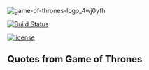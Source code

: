 ![game-of-thrones-logo_4wj0yfh](https://user-images.githubusercontent.com/1204692/31202731-2c760e28-a93a-11e7-8c29-e8ee9f38183f.png)

[![Build Status](https://travis-ci.org/brunopulis/got-quotes.svg?branch=master)](https://travis-ci.org/brunopulis/got-quotes)

[![license](https://img.shields.io/github/license/brunopulis/got-quotes.svg)](./LICENSE.md)

## Quotes from Game of Thrones
